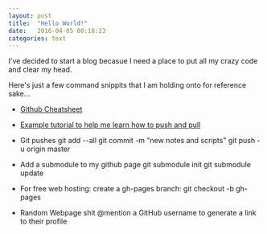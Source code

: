 ```yaml
---
layout: post
title:  "Hello World!"
date:   2016-04-05 00:18:23
categories: text
---
```


I've decided to start a blog becasue I need a place to put all my crazy code and clear my head.

Here's just a few command snippits that I am holding onto for reference sake...

* [Github Cheatsheet](https://github.com/tiimgreen/github-cheat-sheet#readme)
* [Example tutorial to help me learn how to push and pull](https://github.com/githubteacher/nicar-2015)


* Git pushes
    git add --all
    git commit -m "new notes and scripts"
    git push -u origin master

* Add a submodule to my github page
    git submodule init
    git submodule update

* For free web hosting: create a gh-pages branch:
    git checkout -b gh-pages

* Random Webpage shit
@mention a GitHub username to generate a link to their profile
